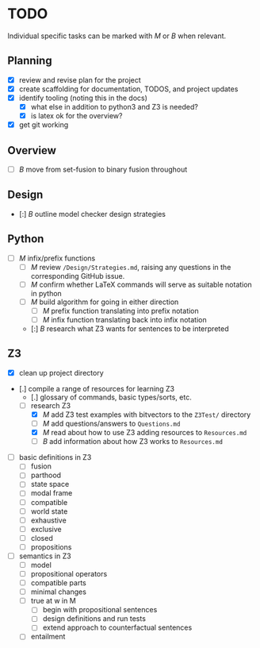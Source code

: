 # TODO

Individual specific tasks can be marked with _M_ or _B_ when relevant.

## Planning

- [x] review and revise plan for the project
- [x] create scaffolding for documentation, TODOS, and project updates
- [x] identify tooling (noting this in the docs)
  - [x] what else in addition to python3 and Z3 is needed?
  - [x] is latex ok for the overview?
- [x] get git working

## Overview

- [ ] _B_ move from set-fusion to binary fusion throughout

## Design

- [:] _B_ outline model checker design strategies

## Python

- [ ] _M_ infix/prefix functions
  - [ ] _M_ review `/Design/Strategies.md`, raising any questions in the corresponding GitHub issue.
  - [ ] _M_ confirm whether LaTeX commands will serve as suitable notation in python
  - [ ] _M_ build algorithm for going in either direction
    - [ ] _M_ prefix function translating into prefix notation
    - [ ] _M_ infix function translating back into infix notation
  - [:] _B_ research what Z3 wants for sentences to be interpreted

## Z3

- [x] clean up project directory
- [.] compile a range of resources for learning Z3
  - [.] glossary of commands, basic types/sorts, etc.
  - [ ] research Z3
    - [x] _M_ add Z3 test examples with bitvectors to the `Z3Test/` directory
    - [ ] _M_ add questions/answers to `Questions.md`
    - [x] _M_ read about how to use Z3 adding resources to `Resources.md`
    - [ ] _B_ add information about how Z3 works to `Resources.md`
- [ ] basic definitions in Z3
  - [ ] fusion
  - [ ] parthood
  - [ ] state space
  - [ ] modal frame
  - [ ] compatible
  - [ ] world state
  - [ ] exhaustive
  - [ ] exclusive
  - [ ] closed
  - [ ] propositions
- [ ] semantics in Z3
  - [ ] model
  - [ ] propositional operators
  - [ ] compatible parts
  - [ ] minimal changes
  - [ ] true at w in M
    - [ ] begin with propositional sentences
    - [ ] design definitions and run tests
    - [ ] extend approach to counterfactual sentences
  - [ ] entailment

